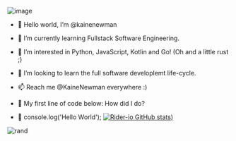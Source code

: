 
![image](https://user-images.githubusercontent.com/84067506/189904424-feeb4665-9b1a-4625-afec-572c01217b0a.png)








- 👋 Hello world, I’m @kainenewman

- 👀 I’m currently learning Fullstack Software Engineering.

- 🌱 I’m interested in Python, JavaScript, Kotlin and Go! (Oh and a little rust ;)

- 💞️ I’m looking to learn the full software developlemt life-cycle.

- 📫 Reach me @KaineNewman everywhere :)

- 🔨 My first line of code below: How did I do?

- 💭 console.log('Hello World');
[![Rider-io GitHub stats](https://github-readme-stats.vercel.app/api?username=Rider-io&show_icons=true&theme=dark))](https://github.com/Rider-io/github-readme-stats)

![rand](https://rand-xyz.now.sh/api/hello)
<!-- 
<!--
